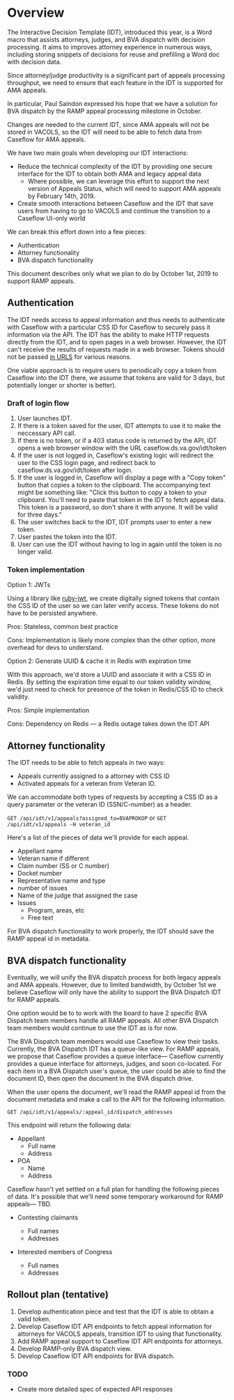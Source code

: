 # Overview

The Interactive Decision Template (IDT), introduced this year, is a Word macro that assists attorneys, judges, and BVA dispatch with decision processing. It aims to improves attorney experience in numerous ways, including storing snippets of decisions for reuse and prefilling a Word doc with decision data.

Since attorney/judge productivity is a significant part of appeals processing throughput, we need to ensure that each feature in the IDT is supported for AMA appeals.

In particular, Paul Saindon expressed his hope that we have a solution for BVA dispatch by the RAMP appeal processing milestone in October.

Changes are needed to the current IDT, since AMA appeals will not be stored in VACOLS, so the IDT will need to be able to fetch data from Caseflow for AMA appeals.

We have two main goals when developing our IDT interactions:
- Reduce the technical complexity of the IDT by providing one secure interface for the IDT to obtain both AMA and legacy appeal data
	- Where possible, we can leverage this effort to support the next version of Appeals Status, which will need to support AMA appeals by February 14th, 2019.
- Create smooth interactions between Caseflow and the IDT that save users from having to go to VACOLS and continue the transition to a Caseflow UI-only world

We can break this effort down into a few pieces:

- Authentication
- Attorney functionality
- BVA dispatch functionality

This document describes only what we plan to do by October 1st, 2019 to support RAMP appeals.


## Authentication

The IDT needs access to appeal information and thus needs to authenticate with Caseflow with a particular CSS ID for Caseflow to securely pass it information via the API. The IDT has the ability to make HTTP requests directly from the IDT, and to open pages in a web browser. However, the IDT can't receive the results of requests made in a web browser. Tokens should not be passed [in URLS]( https://www.fullcontact.com/blog/never-put-secrets-urls-query-parameters/) for various reasons. 

One viable approach is to require users to periodically copy a token from Caseflow into the IDT (here, we assume that tokens are valid for 3 days, but potentially longer or shorter is better).

### Draft of login flow

1. User launches IDT. 
2. If there is a token saved for the user, IDT attempts to use it to make the neccessary API call.
3. If there is no token, or if a 403 status code is returned by the API, IDT opens a web browser window with the URL caseflow.ds.va.gov/idt/token
4. If the user is not logged in, Caseflow's existing logic will redirect the user to the CSS login page, and redirect back to caseflow.ds.va.gov/idt/token after login.
5. If the user is logged in, Caseflow will display a page with a "Copy token" button that copies a token to the clipboard. The accompanying text might be something like: "Click this button to copy a token to your clipboard. You'll need to paste that token in the IDT to fetch appeal data. This token is a password, so don't share it with anyone. It will be valid for three days."
6. The user switches back to the IDT, IDT prompts user to enter a new token. 
7. User pastes the token into the IDT.
8. User can use the IDT without having to log in again until the token is no longer valid.

### Token implementation

Option 1: JWTs

Using a library like [ruby-jwt](https://github.com/jwt/ruby-jwt), we create digitally signed tokens that contain the CSS ID of the user so we can later verify access. These tokens do not have to be persisted anywhere.

Pros: Stateless, common best practice

Cons: Implementation is likely more complex than the other option, more overhead for devs to understand. 

Option 2: Generate UUID & cache it in Redis with expiration time

With this approach, we'd store a UUID and associate it with a CSS ID in Redis. By setting the expiration time equal to our token validity window, we'd just need to check for presence of the token in Redis/CSS ID to check validity. 

Pros: Simple implementation

Cons: Dependency on Redis — a Redis outage takes down the IDT API

## Attorney functionality

The IDT needs to be able to fetch appeals in two ways: 
- Appeals currently assigned to a attorney with CSS ID
- Activated appeals for a veteran from Veteran ID.

We can accommodate both types of requests by accepting a CSS ID as a query parameter
or the veteran ID (SSN/C-number) as a header.

`GET /api/idt/v1/appeals?assigned_to=BVAPROKOP`
or 
`GET /api/idt/v1/appeals -H veteran_id`

Here's a list of the pieces of data we'll provide for each appeal.

- Appellant name
- Veteran name if different
- Claim number (SS or C number)
- Docket number
- Representative name and type 
- number of issues
- Name of the judge that assigned the case
- Issues
    - Program, areas, etc
    - Free text

For BVA dispatch functionality to work properly, the IDT should save the RAMP appeal id in metadata.

## BVA dispatch functionality

Eventually, we will unify the BVA dispatch process for both legacy appeals and AMA appeals. However, due to limited bandwidth, by October 1st we believe Caseflow will only have the ability to support the BVA Dispatch IDT for RAMP appeals.

One option would be to to work with the board to have 2 specific BVA Dispatch team members handle all RAMP appeals. All other BVA Dispatch team members would continue to use the IDT as is for now.

The BVA Dispatch team members would use Caseflow to view their tasks. Currently, the BVA Dispatch IDT has a queue-like view. For RAMP appeals, we propose that Caseflow provides a queue interface— Caseflow currently provides a queue interface for attorneys, judges, and soon co-located. For each item in a BVA Dispatch user's queue, the user could be able to find the document ID, then open the document in the BVA dispatch drive.

When the user opens the document, we'll read the RAMP appeal id from the document metadata and make a call to the API for the following information.

`GET /api/idt/v1/appeals/:appeal_id/dispatch_addresses`

This endpoint will return the following data:

- Appellant 
    - Full name
    - Address
- POA
    - Name
    - Address


Caseflow hasn't yet settled on a full plan for handling the following pieces of data. It's possible that we'll need some temporary workaround for RAMP appeals— TBD.

- Contesting claimants
	- Full names
	- Addresses

- Interested members of Congress
	- Full names
	- Addresses

## Rollout plan (tentative)

1. Develop authentication piece and test that the IDT is able to obtain a valid token.
2. Develop Caseflow IDT API endpoints to fetch appeal information for attorneys for VACOLS appeals, transition IDT to using that functionality.
3. Add RAMP appeal support to Caseflow IDT API endpoints for attorneys.
4. Develop RAMP-only BVA dispatch view.
5. Develop Caseflow IDT API endpoints for BVA dispatch.

### TODO
- Create more detailed spec of expected API responses
